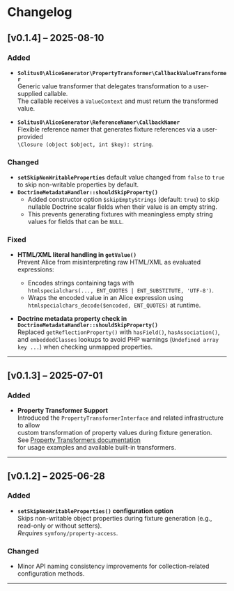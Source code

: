 # Changelog

## [v0.1.4] – 2025-08-10

### Added
- **`Solitus0\AliceGenerator\PropertyTransformer\CallbackValueTransformer`**  
  Generic value transformer that delegates transformation to a user-supplied callable.  
  The callable receives a `ValueContext` and must return the transformed value.

- **`Solitus0\AliceGenerator\ReferenceNamer\CallbackNamer`**  
  Flexible reference namer that generates fixture references via a user-provided  
  `\Closure (object $object, int $key): string`.

### Changed
- **`setSkipNonWritableProperties`** default value changed from `false` to `true` to skip non-writable properties by default.
- **`DoctrineMetadataHandler::shouldSkipProperty()`**
    - Added constructor option `$skipEmptyStrings` (default: `true`) to skip nullable Doctrine scalar fields when their value is an empty string.
    - This prevents generating fixtures with meaningless empty string values for fields that can be `NULL`.

### Fixed
- **HTML/XML literal handling in `getValue()`**  
  Prevent Alice from misinterpreting raw HTML/XML as evaluated expressions:
    - Encodes strings containing tags with  
      `htmlspecialchars(..., ENT_QUOTES | ENT_SUBSTITUTE, 'UTF-8')`.
    - Wraps the encoded value in an Alice expression using  
      `htmlspecialchars_decode($encoded, ENT_QUOTES)` at runtime.

- **Doctrine metadata property check in `DoctrineMetadataHandler::shouldSkipProperty()`**  
  Replaced `getReflectionProperty()` with `hasField()`, `hasAssociation()`, and `embeddedClasses` lookups to avoid PHP warnings (`Undefined array key ...`) when checking unmapped properties.

---

## [v0.1.3] – 2025-07-01

### Added
- **Property Transformer Support**  
  Introduced the `PropertyTransformerInterface` and related infrastructure to allow  
  custom transformation of property values during fixture generation.  
  See [Property Transformers documentation](https://github.com/solitus0/AliceGenerator/blob/master/docs/property-transformers.md)  
  for usage examples and available built-in transformers.

---

## [v0.1.2] – 2025-06-28

### Added
- **`setSkipNonWritableProperties()` configuration option**  
  Skips non-writable object properties during fixture generation (e.g., read-only or without setters).  
  *Requires* `symfony/property-access`.

### Changed
- Minor API naming consistency improvements for collection-related configuration methods.

---

